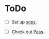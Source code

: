 # ToDo

- [ ] Set up [sops](https://github.com/Mic92/sops-nix).
- [ ] Check out [Pass](https://www.passwordstore.org).

